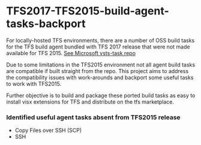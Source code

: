 # TFS2017-TFS2015-build-agent-tasks-backport

For locally-hosted TFS environments, there are a number of OSS build tasks for the TFS build agent bundled with TFS 2017 release that were not made available for TFS 2015. [See Microsoft vsts-task repo](https://github.com/Microsoft/vsts-tasks)

Due to some limitations in the TFS2015 environment not all agent build tasks are compatible if built straight from the repo.  This project aims to address the compatibility issues with work-arounds and backport some useful tasks to work with TFS2015.  

Further objective is to build and package these ported build tasks as easy to install visx extensions for TFS and distribute on the tfs marketplace.

### Identified useful agent tasks absent from TFS2015 release
* Copy Files over SSH (SCP)
* SSH
